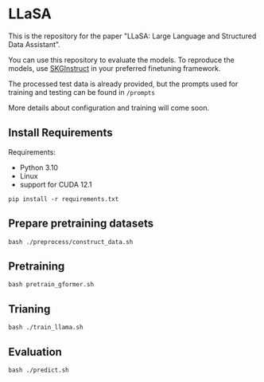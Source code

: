 # LLaSA

This is the repository for the paper "LLaSA: Large Language and Structured Data Assistant". 

You can use this repository to evaluate the models. To reproduce the models, use [SKGInstruct](https://huggingface.co/datasets/TIGER-Lab/SKGInstruct) in your preferred finetuning framework.

The processed test data is already provided, but the prompts used for training and testing can be found in `/prompts`

More details about configuration and training will come soon.

## Install Requirements

Requirements:
- Python 3.10
- Linux
- support for CUDA 12.1

```
pip install -r requirements.txt
```

## Prepare pretraining datasets

```
bash ./preprocess/construct_data.sh
```

## Pretraining

```
bash pretrain_gformer.sh
```


## Trianing

```
bash ./train_llama.sh
```


## Evaluation
```
bash ./predict.sh
```